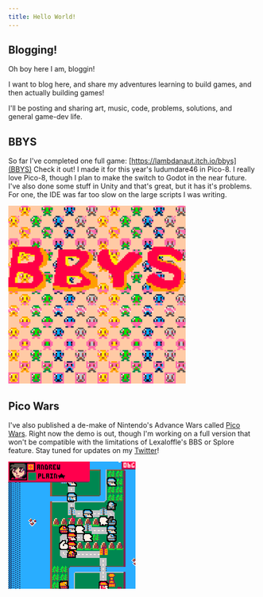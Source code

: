 ```yaml
---
title: Hello World!
---
```



Blogging!
---------

Oh boy here I am, bloggin! 

I want to blog here, and share my adventures learning to build games, and then actually building games! 

I'll be posting and sharing art, music, code, problems, solutions, and general game-dev life. 


BBYS
----

So far I've completed one full game: [https://lambdanaut.itch.io/bbys](BBYS) Check it out! I made it for this year's ludumdare46 in Pico-8. I really love Pico-8, though I plan to make the switch to Godot in the near future. I've also done some stuff in Unity and that's great, but it has it's problems. For one, the IDE was far too slow on the large scripts I was writing. 

![BBYS-Demo](/images/game-content/bbysdemo2.gif)


Pico Wars
---------
I've also published a de-make of Nintendo's Advance Wars called [Pico Wars](https://www.lexaloffle.com/bbs/?tid=38084). Right now the demo is out, though I'm working on a full version that won't be compatible with the limitations of Lexaloffle's BBS or Splore feature. Stay tuned for updates on my [Twitter](https://twitter.com/Lambdanaut)!

![Picowars demo](/images/game-content/picowars_10.gif)